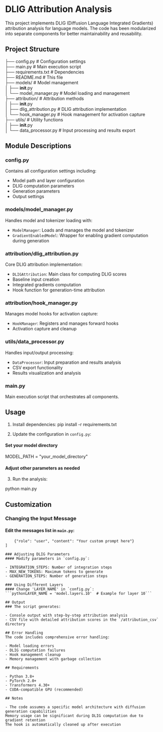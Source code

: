 # DLIG Attribution Analysis

This project implements DLIG (Diffusion Language Integrated Gradients) attribution analysis for language models. The code has been modularized into separate components for better maintainability and reusability.

## Project Structure

├── config.py                  # Configuration settings  
├── main.py                    # Main execution script  
├── requirements.txt           # Dependencies  
├── README.md                  # This file  
├── models/                    # Model management  
│   ├── __init__.py  
│   └── model_manager.py       # Model loading and management  
├── attribution/               # Attribution methods  
│   ├── __init__.py  
│   ├── dlig_attribution.py    # DLIG attribution implementation  
│   └── hook_manager.py        # Hook management for activation capture  
├── utils/                     # Utility functions  
│   ├── __init__.py  
│   └── data_processor.py      # Input processing and results export  

## Module Descriptions

### config.py
Contains all configuration settings including:
- Model path and layer configuration
- DLIG computation parameters
- Generation parameters
- Output settings

### models/model_manager.py
Handles model and tokenizer loading with:
- `ModelManager`: Loads and manages the model and tokenizer
- `GradientEnabledModel`: Wrapper for enabling gradient computation during generation

### attribution/dlig_attribution.py
Core DLIG attribution implementation:
- `DLIGAttribution`: Main class for computing DLIG scores
- Baseline input creation
- Integrated gradients computation
- Hook function for generation-time attribution

### attribution/hook_manager.py
Manages model hooks for activation capture:
- `HookManager`: Registers and manages forward hooks
- Activation capture and cleanup

### utils/data_processor.py
Handles input/output processing:
- `DataProcessor`: Input preparation and results analysis
- CSV export functionality
- Results visualization and analysis

### main.py
Main execution script that orchestrates all components.

## Usage

1. Install dependencies:
pip install -r requirements.txt

2. Update the configuration in `config.py`:

#### Set your model directory
MODEL_PATH = "your_model_directory"
#### Adjust other parameters as needed

3. Run the analysis:

python main.py

## Customization
### Changing the Input Message
#### Edit the messages list in `main.py`:

```pythonmessages = [
    {"role": "user", "content": "Your custom prompt here"}
]

### Adjusting DLIG Parameters
#### Modify parameters in `config.py`:

- INTEGRATION_STEPS: Number of integration steps
- MAX_NEW_TOKENS: Maximum tokens to generate
- GENERATION_STEPS: Number of generation steps

### Using Different Layers
#### Change 'LAYER_NAME' in `config.py`:
```pythonLAYER_NAME = 'model.layers.10'  # Example for layer 10```

## Output
### The script generates:

- Console output with step-by-step attribution analysis
- CSV file with detailed attribution scores in the `/attribution_csv` directory

## Error Handling
The code includes comprehensive error handling:

- Model loading errors
- DLIG computation failures
- Hook management cleanup
- Memory management with garbage collection

## Requirements

- Python 3.8+
- PyTorch 2.0+
- Transformers 4.30+
- CUDA-compatible GPU (recommended)

## Notes

- The code assumes a specific model architecture with diffusion generation capabilities
Memory usage can be significant during DLIG computation due to gradient retention
The hook is automatically cleaned up after execution
